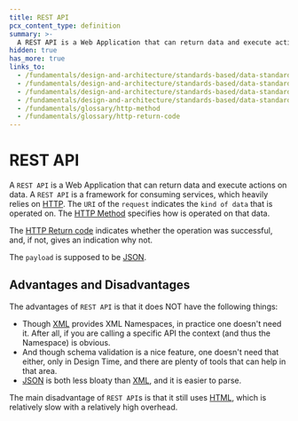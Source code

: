 ```yaml
---
title: REST API
pcx_content_type: definition
summary: >-
  A REST API is a Web Application that can return data and execute actions on data.
hidden: true
has_more: true
links_to:
  - /fundamentals/design-and-architecture/standards-based/data-standards/html
  - /fundamentals/design-and-architecture/standards-based/data-standards/http
  - /fundamentals/design-and-architecture/standards-based/data-standards/json
  - /fundamentals/design-and-architecture/standards-based/data-standards/xml
  - /fundamentals/glossary/http-method
  - /fundamentals/glossary/http-return-code
---
```


# REST API

A `REST API` is a Web Application that can return data and execute actions on data. A `REST API` is a framework for consuming services, which heavily relies on [HTTP](/fundamentals/design-and-architecture/standards-based/data-standards/http). The `URI` of the `request` indicates the `kind of data` that is operated on. The [HTTP Method](/fundamentals/glossary/http-method) specifies how is operated on that data.

The [HTTP Return code](/fundamentals/glossary/http-return-code) indicates whether the operation was successful, and, if not, gives an indication why not.

The `payload` is supposed to be [JSON](/fundamentals/design-and-architecture/standards-based/data-standards/json).

## Advantages and Disadvantages

The advantages of `REST API` is that it does NOT have the following things:

- Though [XML](/fundamentals/design-and-architecture/standards-based/data-standards/xml) provides XML Namespaces, in practice one doesn't need it. After all, if you are calling a specific API the context (and thus the Namespace) is obvious.
- And though schema validation is a nice feature, one doesn't need that either, only in Design Time, and there are plenty of tools that can help in that area.
- [JSON](/fundamentals/design-and-architecture/standards-based/data-standards/json) is both less bloaty than [XML](/fundamentals/design-and-architecture/standards-based/data-standards/xml), and it is easier to parse.

The main disadvantage of `REST API`s is that it still uses [HTML](/fundamentals/design-and-architecture/standards-based/data-standards/html), which is relatively slow with a relatively high overhead.
